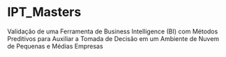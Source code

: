 # IPT_Masters
Validação de uma Ferramenta de Business Intelligence (BI) com Métodos Preditivos para Auxiliar a Tomada de Decisão em um Ambiente de Nuvem de Pequenas e Médias Empresas 
